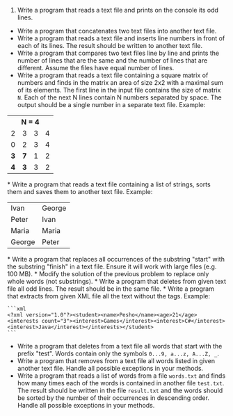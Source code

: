 1. Write a program that reads a text file and prints on the console its odd lines.
* Write a program that concatenates two text files into another text file.
* Write a program that reads a text file and inserts line numbers in front of each of its lines. The result should be written to another text file.
* Write a program that compares two text files line by line and prints the number of lines that are the same and the number of lines that are different. Assume the files have equal number of lines.
* Write a program that reads a text file containing a square matrix of numbers and finds in the matrix an area of size 2x2 with a maximal sum of its elements. The first line in the input file contains the size of matrix `N`. Each of the next N lines contain N numbers separated by space. The output should be a single number in a separate text file. Example:
<table>
    <tr>
        <th colspan="4">N = 4</th>
    </tr>
    <tr>
        <td>2</td>
        <td>3</td>
        <td>3</td>
        <td>4</td>
    </tr>
    <tr>
        <td>0</td>
        <td>2</td>
        <td>3</td>
        <td>4</td>
    </tr>
    <tr>
        <td><strong>3</strong></td>
        <td><strong>7</strong></td>
        <td>1</td>
        <td>2</td>
    </tr>
    <tr>
        <td><strong>4</strong></td>
        <td><strong>3</strong></td>
        <td>3</td>
        <td>2</td>
    </tr>
</table>
* Write a program that reads a text file containing a list of strings, sorts them and saves them to another text file. Example:
<table>
    <tr>
        <td>Ivan</td>
        <td>George</td>
    </tr>
    <tr>
        <td>Peter</td>
        <td>Ivan</td>
    </tr>
    <tr>
        <td>Maria</td>
        <td>Maria</td>
    </tr>
    <tr>
        <td>George</td>
        <td>Peter</td>
    </tr>
</table>
* Write a program that replaces all occurrences of the substring "start" with the substring "finish" in a text file. Ensure it will work with large files (e.g. 100 MB).
* Modify the solution of the previous problem to replace only whole words (not substrings).
* Write a program that deletes from given text file all odd lines. The result should be in the same file.
* Write a program that extracts from given XML file all the text without the tags. Example:
    
    ```xml
    <?xml version="1.0"?><student><name>Pesho</name><age>21</age><interests count="3"><interest>Games</interest><interest>C#</interest><interest>Java</interest></interests></student>
    ```
* Write a program that deletes from a text file all words that start with the prefix "test". Words contain only the symbols `0...9, a...z, A...Z, _`.
* Write a program that removes from a text file all words listed in given another text file. Handle all possible exceptions in your methods.
* Write a program that reads a list of words from a file `words.txt` and finds how many times each of the words is contained in another file `test.txt`. The result should be written in the file `result.txt` and the words should be sorted by the number of their occurrences in descending order. Handle all possible exceptions in your methods.
